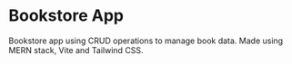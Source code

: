 # Bookstore App
Bookstore app using CRUD operations to manage book data. Made using MERN stack, Vite and Tailwind CSS.
